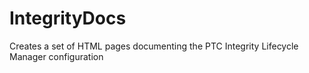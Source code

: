 # IntegrityDocs
Creates a set of HTML pages documenting the PTC Integrity Lifecycle Manager configuration
